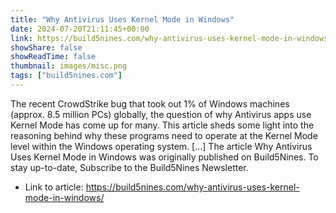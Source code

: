```yaml
---
title: "Why Antivirus Uses Kernel Mode in Windows"
date: 2024-07-20T21:11:45+00:00
link: https://build5nines.com/why-antivirus-uses-kernel-mode-in-windows/
showShare: false
showReadTime: false
thumbnail: images/misc.png
tags: ["build5nines.com"]
---
```

The recent CrowdStrike bug that took out 1% of Windows machines (approx. 8.5 million PCs) globally, the question of why Antivirus apps use Kernel Mode has come up for many. This article sheds some light into the reasoning behind why these programs need to operate at the Kernel Mode level within the Windows operating system. […]
The article Why Antivirus Uses Kernel Mode in Windows was originally published on Build5Nines. To stay up-to-date, Subscribe to the Build5Nines Newsletter.

- Link to article: https://build5nines.com/why-antivirus-uses-kernel-mode-in-windows/